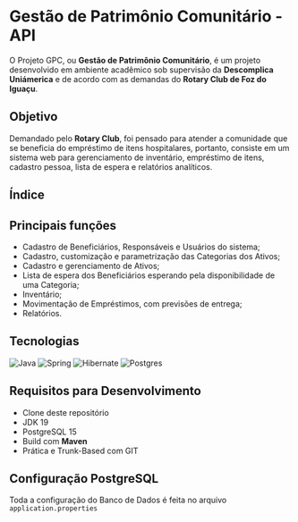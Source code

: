 # Gestão de Patrimônio Comunitário - API

O Projeto GPC, ou **Gestão de Patrimônio Comunitário**, é um projeto desenvolvido em ambiente acadêmico sob supervisão da **Descomplica Uniámerica** e de acordo com as demandas do **Rotary Club de Foz do Iguaçu**.

## Objetivo

Demandado pelo **Rotary Club**, foi pensado para atender a comunidade que se beneficia do empréstimo de itens hospitalares, portanto, consiste em um sistema web para gerenciamento de inventário, empréstimo de itens, cadastro pessoa, lista de espera e relatórios analíticos.

## Índice



## Principais funções

- Cadastro de Beneficiários, Responsáveis e Usuários do sistema;
- Cadastro, customização e parametrização das Categorias dos Ativos;
- Cadastro e gerenciamento de Ativos;
- Lista de espera dos Beneficiários esperando pela disponibilidade de uma Categoria;
- Inventário;
- Movimentação de Empréstimos, com previsões de entrega;
- Relatórios.

## Tecnologias

![Java](https://img.shields.io/badge/java-%23ED8B00.svg?style=for-the-badge&logo=openjdk&logoColor=white)
![Spring](https://img.shields.io/badge/spring-%236DB33F.svg?style=for-the-badge&logo=spring&logoColor=white)
![Hibernate](https://img.shields.io/badge/Hibernate-59666C?style=for-the-badge&logo=Hibernate&logoColor=white)
![Postgres](https://img.shields.io/badge/postgres-%23316192.svg?style=for-the-badge&logo=postgresql&logoColor=white)

## Requisitos para Desenvolvimento

- Clone deste repositório
- JDK 19
- PostgreSQL 15
- Build com **Maven**
- Prática e Trunk-Based com GIT

## Configuração PostgreSQL

Toda a configuração do Banco de Dados é feita no arquivo `application.properties`